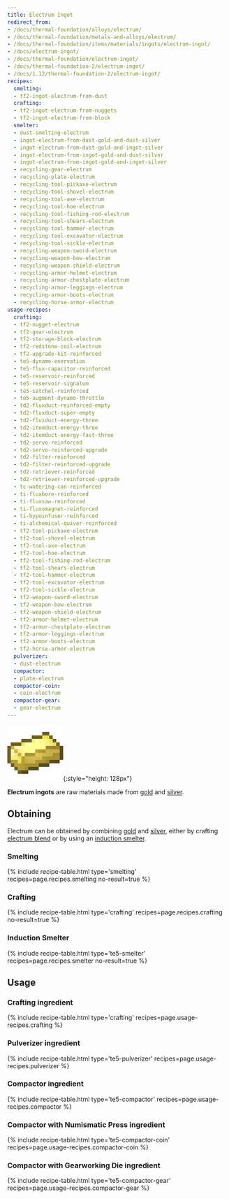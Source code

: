 ```yaml
---
title: Electrum Ingot
redirect_from:
- /docs/thermal-foundation/alloys/electrum/
- /docs/thermal-foundation/metals-and-alloys/electrum/
- /docs/thermal-foundation/items/materials/ingots/electrum-ingot/
- /docs/electrum-ingot/
- /docs/thermal-foundation/electrum-ingot/
- /docs/thermal-foundation-2/electrum-ingot/
- /docs/1.12/thermal-foundation-2/electrum-ingot/
recipes:
  smelting:
  - tf2-ingot-electrum-from-dust
  crafting:
  - tf2-ingot-electrum-from-nuggets
  - tf2-ingot-electrum-from-block
  smelter:
  - dust-smelting-electrum
  - ingot-electrum-from-dust-gold-and-dust-silver
  - ingot-electrum-from-dust-gold-and-ingot-silver
  - ingot-electrum-from-ingot-gold-and-dust-silver
  - ingot-electrum-from-ingot-gold-and-ingot-silver
  - recycling-gear-electrum
  - recycling-plate-electrum
  - recycling-tool-pickaxe-electrum
  - recycling-tool-shovel-electrum
  - recycling-tool-axe-electrum
  - recycling-tool-hoe-electrum
  - recycling-tool-fishing-rod-electrum
  - recycling-tool-shears-electrum
  - recycling-tool-hammer-electrum
  - recycling-tool-excavator-electrum
  - recycling-tool-sickle-electrum
  - recycling-weapon-sword-electrum
  - recycling-weapon-bow-electrum
  - recycling-weapon-shield-electrum
  - recycling-armor-helmet-electrum
  - recycling-armor-chestplate-electrum
  - recycling-armor-leggings-electrum
  - recycling-armor-boots-electrum
  - recycling-horse-armor-electrum
usage-recipes:
  crafting:
  - tf2-nugget-electrum
  - tf2-gear-electrum
  - tf2-storage-block-electrum
  - tf2-redstone-coil-electrum
  - tf2-upgrade-kit-reinforced
  - te5-dynamo-enervation
  - te5-flux-capacitor-reinforced
  - te5-reservoir-reinforced
  - te5-reservoir-signalum
  - te5-satchel-reinforced
  - te5-augment-dynamo-throttle
  - td2-fluxduct-reinforced-empty
  - td2-fluxduct-super-empty
  - td2-fluiduct-energy-three
  - td2-itemduct-energy-three
  - td2-itemduct-energy-fast-three
  - td2-servo-reinforced
  - td2-servo-reinforced-upgrade
  - td2-filter-reinforced
  - td2-filter-reinforced-upgrade
  - td2-retriever-reinforced
  - td2-retriever-reinforced-upgrade
  - tc-watering-can-reinforced
  - ti-fluxbore-reinforced
  - ti-fluxsaw-reinforced
  - ti-fluxomagnet-reinforced
  - ti-hypoinfuser-reinforced
  - ti-alchemical-quiver-reinforced
  - tf2-tool-pickaxe-electrum
  - tf2-tool-shovel-electrum
  - tf2-tool-axe-electrum
  - tf2-tool-hoe-electrum
  - tf2-tool-fishing-rod-electrum
  - tf2-tool-shears-electrum
  - tf2-tool-hammer-electrum
  - tf2-tool-excavator-electrum
  - tf2-tool-sickle-electrum
  - tf2-weapon-sword-electrum
  - tf2-weapon-bow-electrum
  - tf2-weapon-shield-electrum
  - tf2-armor-helmet-electrum
  - tf2-armor-chestplate-electrum
  - tf2-armor-leggings-electrum
  - tf2-armor-boots-electrum
  - tf2-horse-armor-electrum
  pulverizer:
  - dust-electrum
  compactor:
  - plate-electrum
  compactor-coin:
  - coin-electrum
  compactor-gear:
  - gear-electrum
---
```


![Electrum ingot](/assets/images/thermal-foundation-2/ingot-electrum.png){:style="height: 128px"}


**Electrum ingots** are raw materials made from
[gold](https://minecraft.gamepedia.com/Gold_Ingot) and
[silver](/docs/1.12/thermal-foundation/silver-ingot/).


Obtaining
---------

Electrum can be obtained by combining
[gold](https://minecraft.gamepedia.com/Gold_Ingot) and
[silver](/docs/1.12/thermal-foundation/silver-ingot/), either by crafting [electrum
blend](/docs/1.12/thermal-foundation/electrum-blend/) or by using an [induction
smelter](/docs/1.12/thermal-expansion/induction-smelter/).

### Smelting
{% include recipe-table.html type='smelting' recipes=page.recipes.smelting no-result=true %}

### Crafting
{% include recipe-table.html type='crafting' recipes=page.recipes.crafting no-result=true %}

### Induction Smelter
{% include recipe-table.html type='te5-smelter' recipes=page.recipes.smelter no-result=true %}


Usage
-----

### Crafting ingredient
{% include recipe-table.html type='crafting' recipes=page.usage-recipes.crafting %}

### Pulverizer ingredient
{% include recipe-table.html type='te5-pulverizer' recipes=page.usage-recipes.pulverizer %}

### Compactor ingredient
{% include recipe-table.html type='te5-compactor' recipes=page.usage-recipes.compactor %}

### Compactor with Numismatic Press ingredient
{% include recipe-table.html type='te5-compactor-coin' recipes=page.usage-recipes.compactor-coin %}

### Compactor with Gearworking Die ingredient
{% include recipe-table.html type='te5-compactor-gear' recipes=page.usage-recipes.compactor-gear %}
